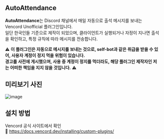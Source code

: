 ## AutoAttendance
 
**AutoAttendance**는 Discord 채널에서 매일 자동으로 출석 메시지를 보내는 Vencord Unofficial 플러그인입니다.  
일단 한국인들 기준으로 제작이 되었으며, 클라이언트가 실행되거나 자정이 지나면 출석을 확인하고, 특정 규칙에 따라 메시지를 전송합니다.

⚠️ __이 플러그인은 자동으로 메시지를 보내는 것으로, self-bot과 같은 취급을 받을 수 있어, 사용자 계정이 정지 먹을 위험이 있습니다.__  
   __경고를 사전에 게시했으며, 사용 중 계정이 정지를 먹더라도, 해당 플러그인 제작자인 저는 어떠한 책임을 지지 않을 것입니다.__ ⚠️

## 미리보기 사진
![image](https://github.com/user-attachments/assets/ead7cce2-1e5e-4626-b1bf-c4f6f66263da)

## 설치 방법
Vencord 공식 사이트에서 확인  
🔗 https://docs.vencord.dev/installing/custom-plugins/
